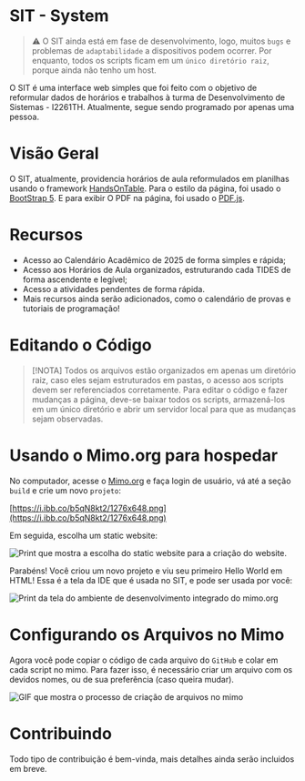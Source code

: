 # SIT - System
> ⚠️ O SIT ainda está em fase de desenvolvimento, logo, muitos `bugs` e problemas de `adaptabilidade` a dispositivos podem ocorrer.
> Por enquanto, todos os scripts ficam em um `único diretório raiz`, porque ainda não tenho um host.

O SIT é uma interface web simples que foi feito com o objetivo de reformular dados de horários e trabalhos à turma de Desenvolvimento de Sistemas - I2261TH. Atualmente, segue sendo programado por apenas uma pessoa.

# Visão Geral
O SIT, atualmente, providencia horários de aula reformulados em planilhas usando o framework [HandsOnTable](https://handsontable.com/). Para o estilo da página, foi usado o [BootStrap 5](https://getbootstrap.com/). E para exibir O PDF na página, foi usado o [PDF.js](https://mozilla.github.io/pdf.js/).

# Recursos
- Acesso ao Calendário Acadêmico de 2025 de forma simples e rápida;
- Acesso aos Horários de Aula organizados, estruturando cada TIDES de forma ascendente e legível;
- Acesso a atividades pendentes de forma rápida.
- Mais recursos ainda serão adicionados, como o calendário de provas e tutoriais de programação!

# Editando o Código
> [!NOTA]
> Todos os arquivos estão organizados em apenas um diretório raiz, caso eles sejam estruturados em pastas, o acesso aos scripts devem ser referenciados corretamente.
Para editar o código e fazer mudanças a página, deve-se baixar todos os scripts, armazená-los em um único diretório e abrir um servidor local para que as mudanças sejam observadas.

# Usando o Mimo.org para hospedar
No computador, acesse o [Mimo.org](https://mimo.org/) e faça login de usuário, vá até a seção `build` e crie um novo `projeto`:

[https://i.ibb.co/b5qN8kt2/1276x648.png](https://i.ibb.co/b5qN8kt2/1276x648.png)

Em seguida, escolha um static website:

![Print que mostra a escolha do static website para a criação do website.](https://i.ibb.co/NnjY2zbp/1276x648-2.png)

Parabéns! Você criou um novo projeto e viu seu primeiro Hello World em HTML! Essa é a tela da IDE que é usada no SIT, e pode ser usada por você:

![Print da tela do ambiente de desenvolvimento integrado do mimo.org](https://i.ibb.co/dw4YRRNQ/1276x648-3.png)

# Configurando os Arquivos no Mimo
Agora você pode copiar o código de cada arquivo do `GitHub` e colar em cada script no mimo. Para fazer isso, é necessário criar um arquivo com os devidos nomes, ou de sua preferência (caso queira mudar).

![GIF que mostra o processo de criação de arquivos no mimo](https://i.ibb.co/27Lm6qLP/gif-1.gif)

# Contribuindo
Todo tipo de contribuição é bem-vinda, mais detalhes ainda serão incluidos em breve.
